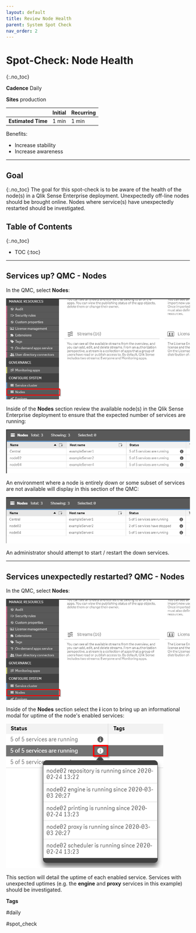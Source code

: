 ```yaml
---
layout: default
title: Review Node Health
parent: System Spot Check
nav_order: 2
---
```


# Spot-Check: Node Health
{:.no_toc}

**Cadence** <span class="label cadence">Daily</span>

**Sites** <span class="label prod">production</span>


|                                  		                    | Initial | Recurring  |
|---------------------------------------------------------|---------|------------|
| <i class="far fa-clock fa-sm"></i> **Estimated Time**   | 1 min   | 1 min      |

Benefits:

  - Increase stability
  - Increase awareness
  
-------------------------

## Goal
{:.no_toc}
The goal for this spot-check is to be aware of the health of the node(s) in a Qlik Sense Enterprise deployment. Unexpectedly off-line nodes should be brought online. Nodes where service(s) have unexpectedly restarted should be investigated.

## Table of Contents
{:.no_toc}

* TOC
{:toc}
-------------------------

## Services up? QMC - Nodes

In the QMC, select **Nodes**:

[![nodes-1.png](images/nodes-1.png)](https://raw.githubusercontent.com/eapowertools/qs-admin-playbook/master/docs/system_spot_check/images/nodes-1.png)

Inside of the **Nodes** section review the available node(s) in the Qlik Sense Enterprise deployment to ensure that the expected number of services are running:

[![nodes-2.png](images/nodes-2.png)](https://raw.githubusercontent.com/eapowertools/qs-admin-playbook/master/docs/system_spot_check/images/nodes-2.png)

An environment where a node is entirely down or some subset of services are not available will display in this section of the QMC:

[![nodes-3.png](images/nodes-3.png)](https://raw.githubusercontent.com/eapowertools/qs-admin-playbook/master/docs/system_spot_check/images/nodes-3.png)

An administrator should attempt to start / restart the down services.

-------------------------

## Services unexpectedly restarted? QMC - Nodes

In the QMC, select **Nodes**:

[![nodes-1.png](images/nodes-1.png)](https://raw.githubusercontent.com/eapowertools/qs-admin-playbook/master/docs/system_spot_check/images/nodes-1.png)

Inside of the **Nodes** section select the **i** icon to bring up an informational modal for uptime of the node's enabled services:

[![nodes-4.png](images/nodes-4.png)](https://raw.githubusercontent.com/eapowertools/qs-admin-playbook/master/docs/system_spot_check/images/nodes-4.png)

This section will detail the uptime of each enabled service. Services with unexpected uptimes (e.g. the **engine** and **proxy** services in this example) should be investigated.

**Tags**

#daily

#spot_check

&nbsp;
